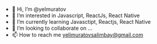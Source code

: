 - 👋 Hi, I’m @yelmuratov
- 👀 I’m interested in Javascript, ReactJs, React Native
- 🌱 I’m currently learning Javasctipt, Reactjs, React Native
- 💞️ I’m looking to collaborate on ...
- 📫 How to reach me yelimuratovsalimbay@gmail.com
